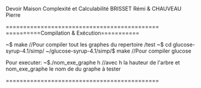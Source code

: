 Devoir Maison Complexité et Calculabilité
BRISSET Rémi & CHAUVEAU Pierre


============================================
==========Compilation & Exécution===========

~$ make        //Pour compiler tout les graphes du repertoire /test
~$ cd glucose-syrup-4.1/simp/
~/glucose-syrup-4.1/simp/$ make //Pour compiler glucose


Pour executer:
~$./nom_exe_graphe h  //avec h la hauteur de l'arbre et nom_exe_graphe le nom de du graphe à tester



============================================



